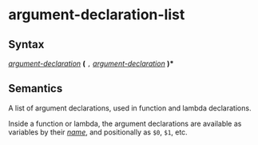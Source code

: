 # argument-declaration-list

## Syntax

[_argument-declaration_](argument_declaration.md) __(__ `,` [_argument-declaration_](argument_declaration.md) __)*__

## Semantics
A list of argument declarations, used in function and lambda declarations.

Inside a function or lambda, the argument declarations are available as
variables by their [_name_](name.md), and positionally as `$0`, `$1`, etc.


